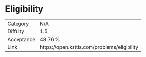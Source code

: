 # Eligibility

<table>
    <tr>
        <td>Category</td>
        <td>N/A</td>
    </tr>
    <tr>
        <td>Diffulty</td>
        <td>1.5</td>
    </tr>
    <tr>
        <td>Acceptance</td>
        <td>48.76 %</td>
    </tr>
    <tr>
        <td>Link</td>
        <td>https://open.kattis.com/problems/eligibility</td>
    </tr>
</table>